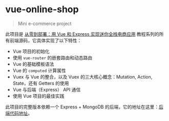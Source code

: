 # vue-online-shop

> Mini e-commerce project

此项目是 [从零到部署：用 Vue 和 Express 实现迷你全栈电商应用](https://juejin.im/post/5dfd851c6fb9a0163e248463) 教程系列的所有前端源码，它具体实现了以下特性：

- Vue 项目的初始化
- 使用 `vue-router` 的嵌套路由和动态路由
- Vue 的基础模板语法
- Vue 的 `computed` 计算属性
- Vuex 与 Vue 的整合，以及 Vuex 的三大核心概念：Mutation, Action, State，还有 Getters 的使用
- Vue 与后端（Express） API 通信
- 使用 Vue 项目的最佳实践

此项目的完整版本依赖一个 Express + MongoDB 的后端，它的地址在这里：[后端代码地址](https://github.com/pftom/vue-online-shop-backend)。
